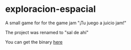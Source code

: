 # exploracion-espacial
A small game for for the game jam "¡Tu juego a juicio jam!"

The project was renamed to "sal de ahí"

You can get the binary [here](https://drarbego.itch.io/sal-de-ahi)
